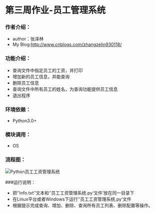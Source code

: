 # 第三周作业-员工管理系统

### 作者介绍：
* author：张泽林
* My  Blog:<http://www.cnblogs.com/zhangzelin930118/>

### 功能介绍：
* 查询文件中指定员工的工资，并打印
* 增加新的员工信息，并能查询
* 删除员工信息
* 查询文件中所有员工的姓名，为查询功能提供员工信息
* 退出程序

### 环境依赖：
* Python3.0+

### 模块调用：

- OS

### 流程图：

![Python员工工资管理系统](F:\1000.PycharmProjects\阶段一\第三周作业-员工工资管理系统\Python员工工资管理系统.png)



###运行说明：
* 把‘’info.txt‘’文本和‘’员工工资管理系统.py‘文件’放在同一目录下
* 在Linux平台或者Windows下运行‘’员工工资管理系统.py‘文件
* 根据提示完成查询、增加、删除、查询所有员工列表、删除配置等操作。






